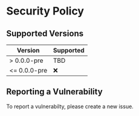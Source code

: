 # Security Policy

## Supported Versions

| Version | Supported          |
| ------- | ------------------ |
| >  0.0.0-pre   | TBD |
| <= 0.0.0-pre   | :x: |

## Reporting a Vulnerability

To report a vulnerabilty, please create a new issue.

